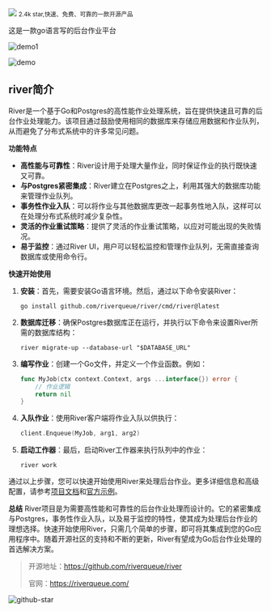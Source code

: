 <img src="/assets/image/240707-river-1.png">
<small>2.4k star,快速、免费、可靠的一款开源产品</small>

这是一款go语言写的后台作业平台

![demo1](/assets/image/240707-river-2.png)

![demo](/assets/image/240707-river-1.png)

## river简介

River是一个基于Go和Postgres的高性能作业处理系统，旨在提供快速且可靠的后台作业处理能力。该项目通过鼓励使用相同的数据库来存储应用数据和作业队列，从而避免了分布式系统中的许多常见问题。

**功能特点**
- **高性能与可靠性**：River设计用于处理大量作业，同时保证作业的执行既快速又可靠。
- **与Postgres紧密集成**：River建立在Postgres之上，利用其强大的数据库功能来管理作业队列。
- **事务性作业入队**：可以将作业与其他数据库更改一起事务性地入队，这样可以在处理分布式系统时减少复杂性。
- **灵活的作业重试策略**：提供了灵活的作业重试策略，以应对可能出现的失败情况。
- **易于监控**：通过River UI，用户可以轻松监控和管理作业队列，无需直接查询数据库或使用命令行。

**快速开始使用**
1. **安装**：首先，需要安装Go语言环境。然后，通过以下命令安装River：
   ```shell
   go install github.com/riverqueue/river/cmd/river@latest
   ```
2. **数据库迁移**：确保Postgres数据库正在运行，并执行以下命令来设置River所需的数据库结构：
   ```shell
   river migrate-up --database-url "$DATABASE_URL"
   ```
3. **编写作业**：创建一个Go文件，并定义一个作业函数。例如：
   ```go
   func MyJob(ctx context.Context, args ...interface{}) error {
       // 作业逻辑
       return nil
   }
   ```
4. **入队作业**：使用River客户端将作业入队以供执行：
   ```go
   client.Enqueue(MyJob, arg1, arg2)
   ```
5. **启动工作器**：最后，启动River工作器来执行队列中的作业：
   ```shell
   river work
   ```

通过以上步骤，您可以快速开始使用River来处理后台作业。更多详细信息和高级配置，请参考[项目文档](^1^)和[官方示例](^1^)。

**总结**
River项目是为需要高性能和可靠性的后台作业处理而设计的。它的紧密集成与Postgres，事务性作业入队，以及易于监控的特性，使其成为处理后台作业的理想选择。快速开始使用River，只需几个简单的步骤，即可将其集成到您的Go应用程序中。随着开源社区的支持和不断的更新，River有望成为Go后台作业处理的首选解决方案。


>开源地址：https://github.com/riverqueue/river
>
>官网：https://riverqueue.com/

![github-star](/assets/image/240707-river.png)